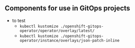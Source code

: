 ## Components for use in GitOps projects

- to test
    - `kubectl kustomize ./openshift-gitops-operator/operator/overlay/latest/`
    - `kubectl kustomize ./openshift-gitops-operator/instance/overlays/json-patch-inline`